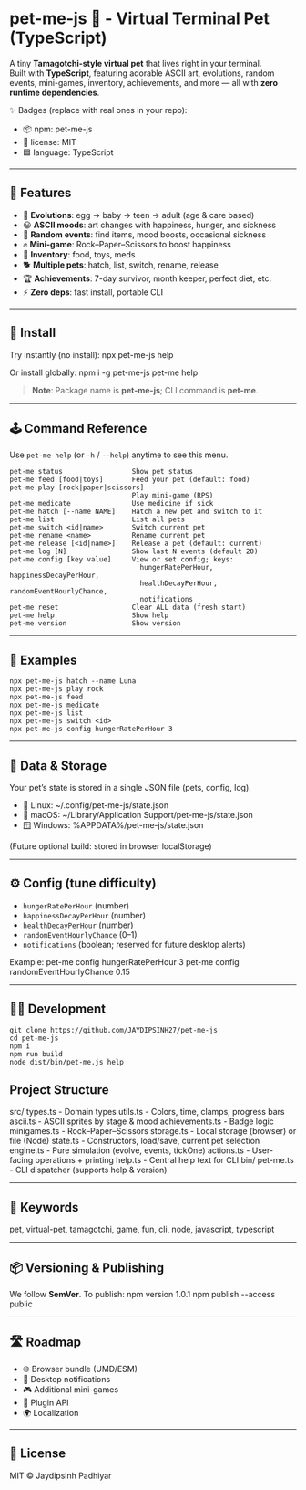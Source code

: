 pet-me-js 🐣 - Virtual Terminal Pet (TypeScript)
================================================

A tiny **Tamagotchi-style virtual pet** that lives right in your terminal.  
Built with **TypeScript**, featuring adorable ASCII art, evolutions, random events, mini-games, inventory, achievements, and more — all with **zero runtime dependencies**.

✨ Badges (replace with real ones in your repo):
- 📦 npm: pet-me-js
- 📄 license: MIT
- 🟦 language: TypeScript

------------------------------------------------

🌟 Features
-----------
- 🐣 **Evolutions**: egg → baby → teen → adult (age & care based)
- 😀 **ASCII moods**: art changes with happiness, hunger, and sickness
- 🎲 **Random events**: find items, mood boosts, occasional sickness
- ✊ **Mini-game**: Rock–Paper–Scissors to boost happiness
- 🍎 **Inventory**: food, toys, meds
- 🐕 **Multiple pets**: hatch, list, switch, rename, release
- 🏆 **Achievements**: 7-day survivor, month keeper, perfect diet, etc.
- ⚡ **Zero deps**: fast install, portable CLI

------------------------------------------------

🚀 Install
----------
Try instantly (no install):
    npx pet-me-js help

Or install globally:
    npm i -g pet-me-js
    pet-me help

> **Note**: Package name is **pet-me-js**; CLI command is **pet-me**.

------------------------------------------------

🕹️ Command Reference
--------------------
Use `pet-me help` (or `-h` / `--help`) anytime to see this menu.

    pet-me status                 Show pet status
    pet-me feed [food|toys]       Feed your pet (default: food)
    pet-me play [rock|paper|scissors]
                                  Play mini-game (RPS)
    pet-me medicate               Use medicine if sick
    pet-me hatch [--name NAME]    Hatch a new pet and switch to it
    pet-me list                   List all pets
    pet-me switch <id|name>       Switch current pet
    pet-me rename <name>          Rename current pet
    pet-me release [<id|name>]    Release a pet (default: current)
    pet-me log [N]                Show last N events (default 20)
    pet-me config [key value]     View or set config; keys:
                                    hungerRatePerHour, happinessDecayPerHour,
                                    healthDecayPerHour, randomEventHourlyChance,
                                    notifications
    pet-me reset                  Clear ALL data (fresh start)
    pet-me help                   Show help
    pet-me version                Show version

------------------------------------------------

📖 Examples
-----------
    npx pet-me-js hatch --name Luna
    npx pet-me-js play rock
    npx pet-me-js feed
    npx pet-me-js medicate
    npx pet-me-js list
    npx pet-me-js switch <id>
    npx pet-me-js config hungerRatePerHour 3

------------------------------------------------

💾 Data & Storage
-----------------
Your pet’s state is stored in a single JSON file (pets, config, log).

- 🐧 Linux:   ~/.config/pet-me-js/state.json
- 🍏 macOS:   ~/Library/Application Support/pet-me-js/state.json
- 🪟 Windows: %APPDATA%/pet-me-js/state.json

(Future optional build: stored in browser localStorage)

------------------------------------------------

⚙️ Config (tune difficulty)
----------------------------
- `hungerRatePerHour` (number)
- `happinessDecayPerHour` (number)
- `healthDecayPerHour` (number)
- `randomEventHourlyChance` (0–1)
- `notifications` (boolean; reserved for future desktop alerts)

Example:
    pet-me config hungerRatePerHour 3
    pet-me config randomEventHourlyChance 0.15

------------------------------------------------

👩‍💻 Development
----------------
    git clone https://github.com/JAYDIPSINH27/pet-me-js
    cd pet-me-js
    npm i
    npm run build
    node dist/bin/pet-me.js help

Project Structure
-----------------
src/
  types.ts        - Domain types
  utils.ts        - Colors, time, clamps, progress bars
  ascii.ts        - ASCII sprites by stage & mood
  achievements.ts - Badge logic
  minigames.ts    - Rock–Paper–Scissors
  storage.ts      - Local storage (browser) or file (Node)
  state.ts        - Constructors, load/save, current pet selection
  engine.ts       - Pure simulation (evolve, events, tickOne)
  actions.ts      - User-facing operations + printing
  help.ts         - Central help text for CLI
bin/
  pet-me.ts       - CLI dispatcher (supports help & version)

------------------------------------------------

🔑 Keywords
-----------
pet, virtual-pet, tamagotchi, game, fun, cli, node, javascript, typescript

------------------------------------------------

📦 Versioning & Publishing
--------------------------
We follow **SemVer**. To publish:
    npm version 1.0.1
    npm publish --access public

------------------------------------------------

🛣️ Roadmap
-----------
- 🌐 Browser bundle (UMD/ESM)
- 🔔 Desktop notifications
- 🎮 Additional mini-games
- 🧩 Plugin API
- 🌍 Localization

------------------------------------------------

📜 License
----------
MIT © Jaydipsinh Padhiyar
